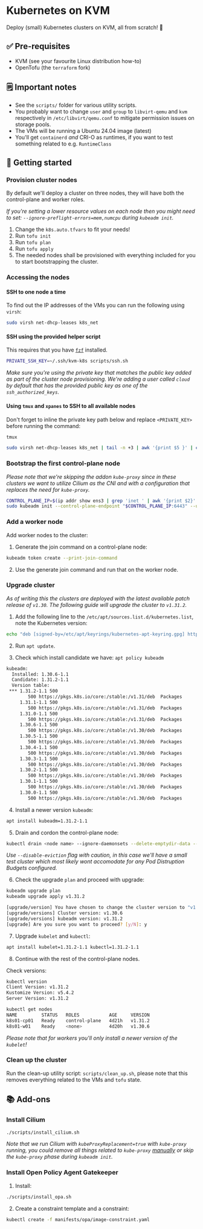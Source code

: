 # Kubernetes on KVM

Deploy (small) Kubernetes clusters on KVM, all from scratch! 🚀

## ✅ Pre-requisites

* KVM (see your favourite Linux distribution how-to)
* OpenTofu (the `terraform` fork)

## 🗒️ Important notes

* See the `scripts/` folder for various utility scripts.
* You probably want to change `user` and `group` to `libvirt-qemu` and `kvm` respectively in `/etc/libvirt/qemu.conf` to mitigate permission issues on storage pools.
* The VMs will be running a Ubuntu 24.04 image (latest)
* You'll get `containerd` _and_ CRI-O as runtimes, if you want to test something related to e.g. `RuntimeClass`

## 🏃 Getting started

### Provision cluster nodes

By default we'll deploy a cluster on three nodes, they will have both the control-plane and worker roles.

_If you're setting a lower resource values on each node then you might need to set: `--ignore-preflight-errors=mem,numcpu` during `kubeadm init`._

1. Change the `k8s.auto.tfvars` to fit your needs!
2. Run `tofu init`
3. Run `tofu plan`
4. Run `tofu apply`
5. The needed nodes shall be provisioned with everything included for you to start bootstrapping the cluster.

### Accessing the nodes

#### SSH to one node a time

To find out the IP addresses of the VMs you can run the following using `virsh`:

```bash
sudo virsh net-dhcp-leases k8s_net
```

#### SSH using the provided helper script

This requires that you have [`fzf`](https://github.com/junegunn/fzf) installed.

```bash
PRIVATE_SSH_KEY=~/.ssh/kvm-k8s scripts/ssh.sh
```

_Make sure you're using the private key that matches the public key added as part of the cluster node provisioning. We're adding a user called `cloud` by default that has the provided public key as one of the `ssh_authorized_keys`._

#### Using `tmux` and `xpanes` to SSH to all available nodes

Don't forget to inline the private key path below and replace `<PRIVATE_KEY>` before running the command:

```bash
tmux

sudo virsh net-dhcp-leases k8s_net | tail -n +3 | awk '{print $5 }' | cut -d"/" -f1 | xpanes -l ev -c 'ssh -l cloud -i <PRIVATE_KEY> {}'
```

### Bootstrap the first control-plane node

_Please note that we're skipping the addon `kube-proxy` since in these clusters we want to utilize Cilium as the CNI and with a configuration that replaces the need for `kube-proxy`._

```bash
CONTROL_PLANE_IP=$(ip addr show ens3 | grep 'inet ' | awk '{print $2}' | cut -d/ -f1)
sudo kubeadm init --control-plane-endpoint "$CONTROL_PLANE_IP:6443" --upload-certs
```

### Add a worker node

Add worker nodes to the cluster:

1. Generate the join command on a control-plane node:

```bash
kubeadm token create --print-join-command
```

2. Use the generate join command and run that on the worker node.

### Upgrade cluster

_As of writing this the clusters are deployed with the latest available patch release of `v1.30`. The following guide will upgrade the cluster to `v1.31.2`._

1. Add the following line to the `/etc/apt/sources.list.d/kubernetes.list`, note the Kubernetes version:

```bash
echo "deb [signed-by=/etc/apt/keyrings/kubernetes-apt-keyring.gpg] https://pkgs.k8s.io/core:/stable:/v1.31/deb/ /" >> /etc/apt/sources.list.d/kubernetes.list
```

2. Run `apt update`.

3. Check which install candidate we have: `apt policy kubeadm`

```bash
kubeadm:
  Installed: 1.30.6-1.1
  Candidate: 1.31.2-1.1
  Version table:
 *** 1.31.2-1.1 500
        500 https://pkgs.k8s.io/core:/stable:/v1.31/deb  Packages
     1.31.1-1.1 500
        500 https://pkgs.k8s.io/core:/stable:/v1.31/deb  Packages
     1.31.0-1.1 500
        500 https://pkgs.k8s.io/core:/stable:/v1.31/deb  Packages
     1.30.6-1.1 500
        500 https://pkgs.k8s.io/core:/stable:/v1.30/deb  Packages
     1.30.5-1.1 500
        500 https://pkgs.k8s.io/core:/stable:/v1.30/deb  Packages
     1.30.4-1.1 500
        500 https://pkgs.k8s.io/core:/stable:/v1.30/deb  Packages
     1.30.3-1.1 500
        500 https://pkgs.k8s.io/core:/stable:/v1.30/deb  Packages
     1.30.2-1.1 500
        500 https://pkgs.k8s.io/core:/stable:/v1.30/deb  Packages
     1.30.1-1.1 500
        500 https://pkgs.k8s.io/core:/stable:/v1.30/deb  Packages
     1.30.0-1.1 500
        500 https://pkgs.k8s.io/core:/stable:/v1.30/deb  Packages
```

4. Install a newer version `kubeadm`:

```bash
apt install kubeadm=1.31.2-1.1
```

5. Drain and cordon the control-plane node:

```bash
kubectl drain <node name> --ignore-daemonsets --delete-emptydir-data --disable-eviction
```

_Use `--disable-eviction` flag with caution, in this case we'll have a small test cluster which most likely wont accomodate for any Pod Distruption Budgets configured._

6. Check the upgrade `plan` and proceed with upgrade:

```bash
kubeadm upgrade plan
kubeadm upgrade apply v1.31.2
```

```bash
[upgrade/version] You have chosen to change the cluster version to "v1.31.2"
[upgrade/versions] Cluster version: v1.30.6
[upgrade/versions] kubeadm version: v1.31.2
[upgrade] Are you sure you want to proceed? [y/N]: y
```

7. Upgrade `kubelet` and `kubectl`:

```bash
apt install kubelet=1.31.2-1.1 kubectl=1.31.2-1.1
```

8. Continue with the rest of the control-plane nodes.

Check versions:

```bash
kubectl version
Client Version: v1.31.2
Kustomize Version: v5.4.2
Server Version: v1.31.2

kubectl get nodes
NAME         STATUS   ROLES           AGE     VERSION
k8s01-cp01   Ready    control-plane   4d21h   v1.31.2
k8s01-w01    Ready    <none>          4d20h   v1.30.6
```

_Please note that for workers you'll only install a newer version of the `kubelet`!_

### Clean up the cluster

Run the clean-up utility script: `scripts/clean_up.sh`, please note that this removes everything related to the VMs and `tofu` state.

## 📚 Add-ons

### Install Cilium

```bash
./scripts/install_cilium.sh
```

_Note that we run Cilium with `kubeProxyReplacement=true` with `kube-proxy` running, you could remove all things related to `kube-proxy` [manually](https://docs.cilium.io/en/stable/network/kubernetes/kubeproxy-free/#quick-start) or skip the `kube-proxy` phase during `kubeadm init`._

### Install Open Policy Agent Gatekeeper

1. Install:

```bash
./scripts/install_opa.sh
```

2. Create a constraint template and a constraint:

```bash
kubectl create -f manifests/opa/image-constraint.yaml
```
